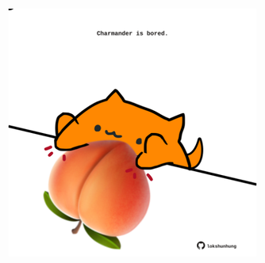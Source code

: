 <!-- built at 04/08/2023, 12:00:49 UTC -->
<p align="center">
  <img width="500" height="500" src="./ReadmeImage.svg">
</p>
